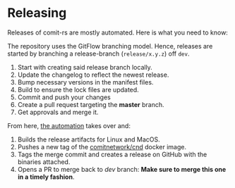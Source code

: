 # Releasing

Releases of comit-rs are mostly automated.
Here is what you need to know:

The repository uses the GitFlow branching model.
Hence, releases are started by branching a release-branch (`release/x.y.z`) off `dev`.

1. Start with creating said release branch locally.
1. Update the changelog to reflect the newest release.
1. Bump necessary versions in the manifest files.
1. Build to ensure the lock files are updated.
1. Commit and push your changes
1. Create a pull request targeting the __master__ branch.
1. Get approvals and merge it.

From here, [the automation](./.github/workflows/publish-new-release.yml) takes over and:

1. Builds the release artifacts for Linux and MacOS.
1. Pushes a new tag of the [comitnetwork/cnd](https://hub.docker.com/repository/docker/comitnetwork/cnd) docker image.
1. Tags the merge commit and creates a release on GitHub with the binaries attached.
1. Opens a PR to merge back to _dev_ branch: **Make sure to merge this one in a timely fashion**.
